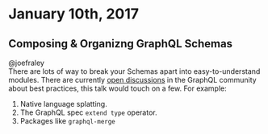 # January 10th, 2017

## Composing & Organizng GraphQL Schemas
@joefraley  
There are lots of way to break your Schemas apart into easy-to-understand modules. There are currently [open discussions](https://github.com/apollostack/graphql-tools/issues/186#issuecomment-267834695) in the GraphQL community about best practices, this talk would touch on a few. For example:

1. Native language splatting.
2. The GraphQL spec `extend type` operator.
3. Packages like `graphql-merge`
